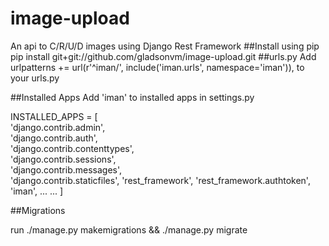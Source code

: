# image-upload
An api to C/R/U/D images using Django Rest Framework
##Install using pip
pip install git+git://github.com/gladsonvm/image-upload.git
##urls.py
Add
urlpatterns += url(r'^iman/', include('iman.urls', namespace='iman')),
 to your urls.py

##Installed Apps
Add
'iman' to installed apps in settings.py


INSTALLED_APPS = [ \
    'django.contrib.admin',\
    'django.contrib.auth',\
    'django.contrib.contenttypes',\
    'django.contrib.sessions',\
    'django.contrib.messages',\
    'django.contrib.staticfiles',
    'rest_framework',
    'rest_framework.authtoken',
    'iman',
    ...
    ...
]

##Migrations

run ./manage.py makemigrations && ./manage.py migrate